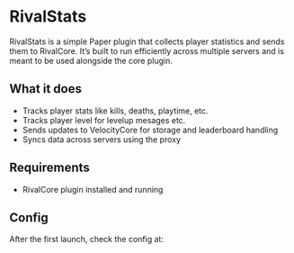 # RivalStats

RivalStats is a simple Paper plugin that collects player statistics and sends them to RivalCore. It’s built to run efficiently across multiple servers and is meant to be used alongside the core plugin.

## What it does

- Tracks player stats like kills, deaths, playtime, etc.
- Tracks player level for levelup mesages etc.
- Sends updates to VelocityCore for storage and leaderboard handling
- Syncs data across servers using the proxy

## Requirements

- RivalCore plugin installed and running

## Config

After the first launch, check the config at:

